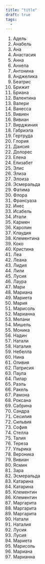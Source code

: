 ```yaml
---
title: "title"
draft: true
tags:
  - 
---
```

1. Адель  
2. Анабель  
3. Ана  
4. Анастасия  
5. Анна  
6. Анхела  
7. Антонина  
8. Анджелика  
9. Беатрис  
10. Брижит  
11. Бриана  
12. Валентина  
13. Валери  
14. Ванесса  
15. Вивиен  
16. Вивиан  
17. Вирджиния  
18. Габриэла  
19. Гертруда  
20. Глория  
21. Даисия  
22. Долорес  
23. Елена  
24. Елизабет  
25. Элис  
26. Элиза  
27. Элоиза  
28. Эсмеральда  
29. Фатима  
30. Флора  
31. Франсуаза  
32. Инес  
33. Исабель  
34. Итали  
35. Кармен  
36. Каролин  
37. Клаудия  
38. Клементина  
39. Коко  
40. Кристина  
41. Леа  
42. Леана  
43. Лидия  
44. Лили  
45. Лусия  
46. Лаура  
47. Мари  
48. Мариана  
49. Мариета  
50. Мария  
51. Марисоль  
52. Марианна  
53. Мелани  
54. Мишель  
55. Моника  
56. Надин  
57. Натали  
58. Наталия  
59. Небелла  
60. Нина  
61. Оливия  
62. Патрисия  
63. Паула  
64. Пилар  
65. Раэль  
66. Ракель  
67. Рамона  
68. Роксана  
69. Сабрина  
70. Сандра  
71. Сесилия  
72. Сильвия  
73. София  
74. Стелла  
75. Талия  
76. Тереза  
77. Ульрика  
78. Вероника  
79. Вивиан  
80. Ясмин  
81. Зара  
82. Эсмеральда  
83. Катарина  
84. Катарина  
85. Клементин  
86. Клементин  
87. Маргарита  
88. Маргарита  
89. Маргарита  
90. Натали  
91. Наталия  
92. Лусия  
93. Лусия  
94. Мариета  
95. Марисоль  
96. Мариана  
97. Марианна 